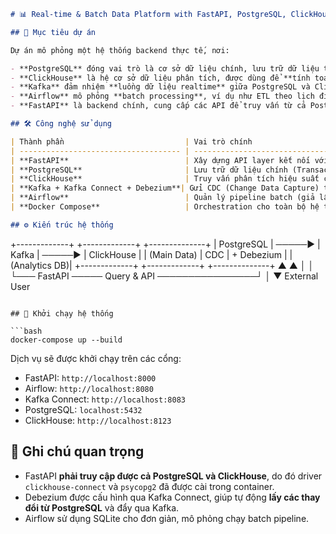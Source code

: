 
```markdown
# 📊 Real-time & Batch Data Platform with FastAPI, PostgreSQL, ClickHouse, Kafka, and Airflow

## 🧩 Mục tiêu dự án

Dự án mô phỏng một hệ thống backend thực tế, nơi:

- **PostgreSQL** đóng vai trò là cơ sở dữ liệu chính, lưu trữ dữ liệu transactional.
- **ClickHouse** là hệ cơ sở dữ liệu phân tích, được dùng để **tính toán trước** các thống kê phức tạp và tăng tốc độ truy vấn.
- **Kafka** đảm nhiệm **luồng dữ liệu realtime** giữa PostgreSQL và ClickHouse.
- **Airflow** mô phỏng **batch processing**, ví dụ như ETL theo lịch định kỳ.
- **FastAPI** là backend chính, cung cấp các API để truy vấn từ cả PostgreSQL và ClickHouse.

## 🛠️ Công nghệ sử dụng

| Thành phần                           | Vai trò chính                                            |
| ------------------------------------ | -------------------------------------------------------- |
| **FastAPI**                          | Xây dựng API layer kết nối với PostgreSQL và ClickHouse  |
| **PostgreSQL**                       | Lưu trữ dữ liệu chính (Transactional DB)                 |
| **ClickHouse**                       | Truy vấn phân tích hiệu suất cao (OLAP DB)               |
| **Kafka + Kafka Connect + Debezium**| Gửi CDC (Change Data Capture) từ PostgreSQL → ClickHouse |
| **Airflow**                          | Quản lý pipeline batch (giả lập dữ liệu hàng loạt)       |
| **Docker Compose**                   | Orchestration cho toàn bộ hệ thống                       |

## ⚙️ Kiến trúc hệ thống

```

+-------------+         +-------------+          +--------------+
\| PostgreSQL  | ─────►  |   Kafka     | ─────►   |  ClickHouse   |
\| (Main Data) |   CDC   | + Debezium  |          | (Analytics DB)|
+-------------+         +-------------+          +--------------+
▲                                               ▲
│                                               │
└─── FastAPI ───── Query & API ────────────────┘
│
▼
External User

````

## 🚀 Khởi chạy hệ thống

```bash
docker-compose up --build
````

Dịch vụ sẽ được khởi chạy trên các cổng:

* FastAPI: `http://localhost:8000`
* Airflow: `http://localhost:8080`
* Kafka Connect: `http://localhost:8083`
* PostgreSQL: `localhost:5432`
* ClickHouse: `http://localhost:8123`

## 📌 Ghi chú quan trọng

* FastAPI **phải truy cập được cả PostgreSQL và ClickHouse**, do đó driver `clickhouse-connect` và `psycopg2` đã được cài trong container.
* Debezium được cấu hình qua Kafka Connect, giúp tự động **lấy các thay đổi từ PostgreSQL** và đẩy qua Kafka.
* Airflow sử dụng SQLite cho đơn giản, mô phỏng chạy batch pipeline.

```
      